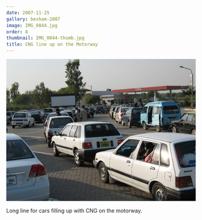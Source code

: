 ```yaml
---
date: 2007-11-25
gallery: besham-2007
image: IMG_0844.jpg
order: 8
thumbnail: IMG_0844-thumb.jpg
title: CNG line up on the Motorway
---
```


![CNG line up on the Motorway](./IMG_0844.jpg)

Long line for cars filling up with CNG on the motorway.